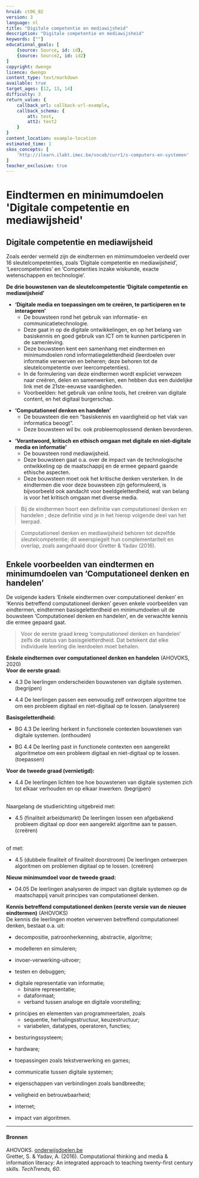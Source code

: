 ```yaml
---
hruid: ct06_02
version: 3
language: nl
title: "Digitale competentie en mediawijsheid"
description: "Digitale competentie en mediawijsheid"
keywords: [""]
educational_goals: [
    {source: Source, id: id}, 
    {source: Source2, id: id2}
]
copyright: dwengo
licence: dwengo
content_type: text/markdown
available: true
target_ages: [12, 13, 14]
difficulty: 3
return_value: {
    callback_url: callback-url-example,
    callback_schema: {
        att: test,
        att2: test2
    }
}
content_location: example-location
estimated_time: 1
skos_concepts: [
    'http://ilearn.ilabt.imec.be/vocab/curr1/s-computers-en-systemen'
]
teacher_exclusive: true
---
```


# Eindtermen en minimumdoelen 'Digitale competentie en mediawijsheid'

## Digitale competentie en mediawijsheid

Zoals eerder vermeld zijn de eindtermen en mimimumdoelen verdeeld over 16 sleutelcompetenties, zoals ‘Digitale competentie en mediawijsheid’, ‘Leercompetenties’ en ‘Competenties inzake wiskunde, exacte wetenschappen en technologie’. 

<div class="alert alert-box alert-success">
<strong>De drie bouwstenen van de sleutelcompetentie ‘Digitale competentie en mediawijsheid’</strong>
<ul><li><strong>‘Digitale media en toepassingen om te creëren, te participeren en te interageren’</strong>
    <ul><li>De bouwsteen rond het gebruik van informatie- en communicatietechnologie.</li></ul>
    <ul><li>Deze gaat in op de digitale ontwikkelingen, en op het belang van basiskennis en goed gebruik van ICT om te kunnen participeren in de samenleving.</li></ul>
    <ul><li>Deze bouwsteen kent een samenhang met eindtermen en minimumdoelen rond informatiegeletterdheid (leerdoelen over informatie verwerven en beheren; deze behoren tot de sleutelcompetentie over leercompetenties).</li></ul>
    <ul><li>In de formulering van deze eindtermen wordt expliciet verwezen naar creëren, delen en samenwerken, een hebben dus een duidelijke link met de 21ste-eeuwse vaardigheden.</li></ul>
    <ul><li>Voorbeelden: het gebruik van online tools, het creëren van digitale content, en het digitaal burgerschap.</li></ul>
</li></ul>
<ul><li><strong>‘Computationeel denken en handelen’</strong>
    <ul><li>De bouwsteen die een “basiskennis en vaardigheid op het vlak van informatica beoogt”.</li></ul>
    <ul><li> Deze bouwsteen wil bv. ook probleemoplossend denken bevorderen. </li></ul>
</li></ul>
<ul><li><strong>‘Verantwoord, kritisch en ethisch omgaan met digitale en niet-digitale media en informatie’</strong>
    <ul><li>De bouwsteen rond mediawijsheid.</li></ul>
    <ul><li>Deze bouwsteen gaat o.a. over de impact van de technologische ontwikkeling op de maatschappij en de ermee gepaard gaande ethische aspecten.</li></ul>
    <ul><li>Deze bouwsteen moet ook het kritische denken versterken. In de eindtermen die voor deze bouwsteen zijn geformuleerd, is bijvoorbeeld ook aandacht voor beeldgeletterdheid, wat van belang is voor het kritisch omgaan met diverse media.</li></ul>
</li></ul>
</div>

> Bij de eindtermen hoort een definitie van computationeel denken en handelen ; deze definitie vind je in het hierop volgende deel van het leerpad.

> Computationeel denken en mediawijsheid behoren tot dezelfde sleutelcompetentie; dit weerspiegelt hun complementariteit en overlap, zoals aangehaald door Gretter & Yadav (2016).

## Enkele voorbeelden van eindtermen en minimumdoelen van ‘Computationeel denken en handelen’

De volgende kaders ‘Enkele eindtermen over computationeel denken’ en ‘Kennis betreffend computationeel denken’ geven enkele voorbeelden van eindtermen, eindtermen basisgeletterdheid en minimumdoelen uit de bouwsteen ‘Computationeel denken en handelen’, en de verwachte kennis die ermee gepaard gaat. 

> Voor de eerste graad kreeg ‘computationeel denken en handelen’ zelfs de status van basisgeletterdheid. Dat betekent dat elke individuele leerling die leerdoelen moet behalen.

<div class="alert alert-box alert-warning">
<strong>Enkele eindtermen over computationeel denken en handelen</strong> (AHOVOKS, 2020)<br>
<strong>Voor de eerste graad:</strong><br>
<ul><li> 4.3 De leerlingen onderscheiden bouwstenen van digitale systemen. (begrijpen)</li></ul>
<ul><li> 4.4 De leerlingen passen een eenvoudig zelf ontworpen algoritme toe om een probleem digitaal en niet-digitaal op te lossen. (analyseren)</li></ul>
<strong>Basisgeletterdheid:</strong><br>
<ul><li> BG 4.3 De leerling herkent in functionele contexten bouwstenen van digitale systemen. (onthouden)</li></ul>
<ul><li> BG 4.4 De leerling past in functionele contexten een aangereikt algoritmetoe om een probleem digitaal en niet-digitaal op te lossen. (toepassen)</li></ul>
<strong>Voor de tweede graad (vernietigd):</strong><br>
<ul><li> 4.4 De leerlingen lichten toe hoe bouwstenen van digitale systemen zich tot elkaar verhouden en op elkaar inwerken. (begrijpen)</li></ul>
<br>
Naargelang de studierichting uitgebreid met:
<ul><li> 4.5 (finaliteit arbeidsmarkt) De leerlingen lossen een afgebakend probleem digitaal op door een aangereikt algoritme aan te passen. (creëren)</li></ul>
<br>
of met:
<ul><li> 4.5 (dubbele finaliteit of finaliteit doorstroom) De leerlingen ontwerpen algoritmen om problemen digitaal op te lossen. (creëren)</li></ul>
<strong>Nieuw minimumdoel voor de tweede graad:</strong><br>
<ul><li> 04.05 De leerlingen analyseren de impact van digitale systemen op de maatschappij vanuit principes van computationeel denken.</li></ul>
</div>

<div class="alert alert-box alert-warning">
<strong>Kennis betreffend computationeel denken (eerste versie van de nieuwe eindtermen)</strong> (AHOVOKS)<br> 
De kennis die leerlingen moeten verwerven betreffend computationeel denken, bestaat o.a. uit: 
<ul><li>decompositie, patroonherkenning, abstractie, algoritme; </li></ul>
<ul><li>modelleren en simuleren;</li></ul> 
<ul><li>invoer-verwerking-uitvoer; </li></ul>
<ul><li>testen en debuggen;</li></ul> 
<ul><li>digitale representatie van informatie; 
    <ul><li>binaire representatie; </li></ul>
    <ul><li>dataformaat; </li></ul>
    <ul><li>verband tussen analoge en digitale voorstelling; </li></ul> </li></ul>
<ul><li>principes en elementen van programmeertalen, zoals
    <ul><li>sequentie, herhalingsstructuur, keuzestructuur;</li></ul>
    <ul><li>variabelen, datatypes, operatoren, functies; </li></ul></li></ul>
<ul><li>besturingssysteem; </li></ul>
<ul><li>hardware; </li></ul>
<ul><li>toepassingen zoals tekstverwerking en games; </li></ul>
<ul><li>communicatie tussen digitale systemen; </li></ul>
<ul><li>eigenschappen van verbindingen zoals bandbreedte;</li></ul>
<ul><li>veiligheid en betrouwbaarheid; </li></ul>
<ul><li>internet; </li></ul>
<ul><li>impact van algoritmen.</li></ul>
</div>

----------------
#### Bronnen

AHOVOKS. [onderwijsdoelen.be](https://onderwijsdoelen.be/)<br>
Gretter, S. & Yadav, A. (2016). Computational thinking and media & information literacy: An integrated approach to teaching twenty-first century skills. *TechTrends, 60*.

